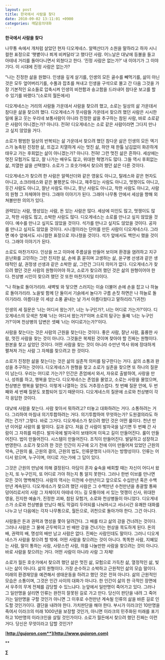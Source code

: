 ```yaml
---
layout: post
title: 한국에서 사람을 찾다
date: 2010-09-02 13:11:01 +0900
categories: 깨달음의대화
---
```

**한국에서 사람을 찾다**



나무통 속에서 개처럼 살았던 현자 디오게네스. 알렉산더가 소원을 말하라고 하자 시니컬한 표정으로 ‘햇볕이나 쬐게 비켜달라’고 했다던 사람. 어느날은 대낮에 등불을 들고 아테네 거리를 돌아다니면서 외쳤다고 한다. ‘진정 사람은 없는가?’ 내 이야기가 그 이야기다. 이 시대에 진정 사람은 없는가? 



“나는 진정한 삶을 원했다. 인생을 깊게 살기를, 인생의 모든 골수를 빼먹기를, 삶이 아닌 것은 모두 엎어버리기를, 수풀과 잡초를 쳐내고 인생을 구석으로 몰고 간 다음 그것을 가장 기본적인 요소들로 압축시켜 인생의 비천함과 숭고함을 드러내어 참다운 보고를 할 수 있기를 바랬다.”(소로의 월든에서) 



디오게네스는 거리의 사람들 가운데서 사람을 찾으려 했고, 소로는 일상의 삶 가운데서 참다운 삶을 찾으려 했다. 디오게네스가 뭇사람들 가운데서 찾으려 했던 사람은 시시한 일에 울고 웃는 우리네 보통사람이 아니라 진정한 삶을 추구하는 참된 사람, 바로 소로같은 사람이 아니겠는가? 아니다. 전혀! 디오게네스는 소로 같은 사람이라면 그다지 만나고 싶지 않았을 거다. 



소로가 평범한 일상의 반복되는 삶 가운데서 찾으려 했던 참다운 삶은 인생의 모든 엑기스가 농축된 진정한 삶, 뜨겁고 치열하게 사는 멋진 삶, 하얀 재 한톨 남김없이 화끈하게 태우고 가는 후회없는 삶이 아니겠는가? 아니다. 전혀! 그런 멋진 삶은 흔하다. 세상에는 멋진 모험가도 많고, 잘 나가는 배우도 많고, 위대한 혁명가도 많다. 그들 역시 후회없는 삶, 치열한 삶을 선택했다. 소로가 그 호숫가에서 찾으려 했던 삶은 다른 것이다.



디오게네스가 찾으려 한 사람은 알렉산더와 같은 영웅도 아니고, 탈레스와 같은 현자도 아니고, 소크라테스와 같은 불평꾼도 아니고, 재주있는 사람도 아니고, 멋쟁이도 아니고, 웃긴 사람도 아니고, 잘난 사람도 아니고, 못난 사람도 아니고, 착한 사람도 아니고, 사람의 원형 그 자체여야 한다. 그래야 이야기가 된다. 그래야 나무통 안에서 세상을 향해 외쳐볼만한 의의가 있다. 



권력있는 사람, 명성있는 사람, 돈 있는 사람은 많다. 세상에 미인도 많고, 멋쟁이도 많고, 착한 사람도 많고, 소박한 사람도 많다. 디오게네스는 소로를 만나고 싶지 않았을 것이다. 예수를 만나고 싶지도 않았을 것이다. 석가를 만나고 싶지도 않았을 것이다. 공자를 만나고 싶지도 않았을 것이다. 시니컬이라는 단어를 만든 사람이 디오게네스다. 그라면 예수 앞에서도 시니컬한 표정으로 지나쳤을 것이다. 석가 앞에서도 백안시 했을 것이다. 그래야 이야기가 된다. 



소로도 마찬가지다. 인상을 쓰고 이마에 주름살을 만들어 보이며 환경을 염려하고 지구온난화를 고민하는 그런 진지한 삶, 손에 흙 묻히며 고생하는 삶, 윤구병 선생과 같은 생태적인 삶, 권정생 선생과 같은 소박한 삶, 그런건 그다지 의미가 없다. 디오게네스가 찾으려 했던 것은 사람의 원형이어야 하고, 소로가 찾으려 했던 것은 삶의 원형이어야 한다. 천상병 시인이 찾으려 했던 것 또한 마찬가지일 터이다. 



“나 하늘로 돌아가리라. 새벽빛 와 닿으면 스러지는 이슬 더불어 손에 손을 잡고 나 하늘로 돌아가리라. 노을빛 함께 단 둘이서 기슭에서 놀다가 구름 손짓 하면은 나 하늘로 돌아기라라. 아름다운 이 세상 소풍 끝내는 날 가서 아름다웠다고 말하리라.”(귀천)



인생의 세 질문은 ‘너는 어디서 왔는가?, 너는 누구인가?, 너는 어디로 가는가?’이다. 디오게네스의 모색은 첫째 ‘너는 어디서 왔는가?’이며 소로의 탐구는 둘째 ‘너는 누구인가?’이며 천상병의 답변은 셋째 ‘너는 어디로가는가?’이다.



사람을 찾는다는 것은 사람의 근원을 찾는다는 것이다. 좋은 사람, 잘난 사람, 훌륭한 사람, 멋진 사람을 찾는 것이 아니다. 그것들은 복제된 것이며 찾아야 할 진짜는 원형이다. 원본을 찾고 싶었던 것이다. 어떤 사람을 찾는 것이 아니라 수만년 역사 위에 장대하게 펼쳐져 가는 사람 그 자체를 찾으려고 한 것이다. 



소로가 진정한 삶을 찾는다는 것은 삶의 실존적 의미를 탐구한다는 거다. 삶의 소통과 완성을 추구하는 것이다. 디오게네스가 원형을 찾고 소로가 실존을 찾으면 또 하나의 질문이 남는다. 우리는 어디로 가는가? 인간은 존엄에서 와서, 자유로 출발하여, 사랑을 만나, 성취를 하고, 행복을 얻는다. 디오게네스는 존엄을 물었고, 소로는 사랑을 물었으며, 천상병은 행복을 말한다. 이렇게 나열하는 것도 거추장스럽다. 첫 번째 질문 안에, 두 번째와 세 번째 질문도 포함되어 있기 때문이다. 디오게네스의 질문에 소로와 천상병이 각각 응답한 것이다. 



대낮에 사람을 찾는다. 사람 찾아서 뭐하려고? 터놓고 대화하려는 거다. 소통하려는 거다. 그리하여 마침내 의기투합하려는 거다. 의기투합하여 무엇하는가? 도원결의라도 하려는 건가? 그렇다. 바로 그거다. 디오게네스가 찾으려 했던 것은 어떤 룰이다. 천년 만년 이어갈 사람의 룰 말이다. 길과 같다. 처음 간 사람이 발자국을 남기면 두 번째 간 사람이 그 자취를 따른다. 발자국에 발자국이 보태어져 이윽고 길이 만들어진다. 룰이 만들어진다. 법이 만들어진다. 시스템이 만들어진다. 조직이 만들어진다. 발달하고 성장하고 번영한다. 소로가 찾으려 한 것은 인간이 지구에 오기 전에 이미 만들어져 있었던 근원의 약속, 근원의 룰, 근원의 결의, 근원의 법도, 인류문명의 나아가는 방향성이다. 인류는 어디서 왔으며, 누구이며, 어디로 가는가에 그 답이 있다. 



그것은 근원의 만남에 의해 결정된다. 아담이 혼자 숲속을 배회할 때는 자신이 어디서 왔는지, 또 누구인지, 또 어디로 가야 하는지 통 알지 못한다. 그러나 한번 이브를 만나면 모든 것이 명백해진다. 사람의 역사는 이전에 수만년이고 앞으로도 수십만년 혹은 수백만년 계속된다. 디오게네스가 찾으려 했던 사람은 그 수백만년 수천만년을 총괄할 통짜 덩어리로서의 사람 그 자체이지 아테네 어느 길 모퉁이에 서 있는 멋쟁이 신사, 위대한 영웅, 진지한 예술가, 진정한 괴짜, 참된 모험가, 소로와 천상병들이 아니었다. 디오게네스가 소로와 천상병을 만났다 해도 막걸리 두어되를 나눠마시고 서너시간 유쾌한 대화를 나누고 난 다음에는 각자 나무통으로, 월든으로, 귀천으로 돌아가야 한다. 그건 아니다. 



사람들은 돈과 권력과 명성을 쫓아 달려간다. 그 배를 타고 삶의 강을 건너려는 것이다. 그러나 사람은 그 물에 곤두박히고 빈 배만 강을 건너가는 현상을 목도하게 된다. 돈의 배, 권력의 배, 명성의 배만 남고 사람은 없다. 진짜는 사람인데도 말이다. 그러니 디오게네스가 사람을 찾으려 할 밖에. 어떤 사람을 찾으려는 것이 아니다. 똑똑한 사람, 지혜있는 사람, 말이 통하는 사람, 사랑스런 사람, 의를 나눌만한 사람을 찾으려는 것이 아니다. 바로 사람을 찾으려는 거다. 어떤 사람이 아니라 사람 그 자체!



소로가 월든 호숫가에서 찾으려 했던 삶은 멋진 삶, 모험으로 가득찬 삶, 열정적인 삶, 빛나는 삶이 아니다. 삶의 원형이다. 가장 순수하고 소박하고 근원적인 삶의 모습 말이다. 미래의 환경재앙을 예견해서 생태운동을 하려고 했던 것은 전혀 아니다. 삶의 근원적인 모습은 소통이며, 그것은 인간 사이의 대화가 아니다. 한 인간이 삶의 한 극적인 장면에서 우주의 무게 전체를 감당할 수 있느냐다. 눈앞에서 일만명이 죽어가고 있다. 그러나 그 일만명을 살리면 인류는 완전히 잘못된 길로 가고 만다. 당신이 판단을 내려 그 죽어가는 일만명을 구할 것인가 아니면 그 이후로 수천만년 계속될 인류의 삶을 바른 길로 인도할 것인가이다. 결단을 내려야 한다. 가치판단을 해야 한다. 부시가 이라크인 10만명을 죽여서 이라크의 미래 1000년을 보장할 것인가, 아니면 이라크의 민주화된 미래를 포기하고 10만명의 이라크인을 살릴 것인가이다. 소로가 월든에서 찾으려 했던 진짜는 이런 거다. 당신은 무엇이라고 답할 것인가? 





[**http://gujoron.com**](http://www.gujoron.com)**
  
** 

**∑**